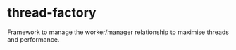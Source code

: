# thread-factory
Framework to manage the worker/manager relationship to maximise threads and performance.

